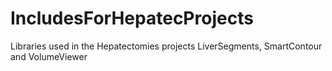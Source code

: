 # IncludesForHepatecProjects
Libraries used in the Hepatectomies projects LiverSegments, SmartContour and VolumeViewer
